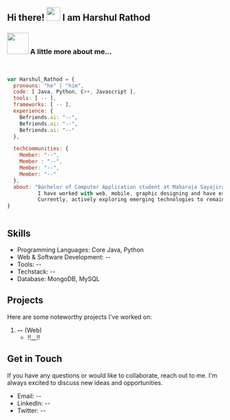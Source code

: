 
<div>

## Hi there! <img src="https://media.giphy.com/media/cLGu3Icy4OImKOJpai/giphy.gif" width="32"> I am Harshul Rathod  

### <img src="https://media.giphy.com/media/D1kBaRvs9LmaYU3CsF/giphy.gif" width="50"> A little more about me...  

<br/>

```javascript
var Harshul_Rathod = {
  pronouns: "he" | "him",
  code: [ Java, Python, C++, Javascript ],
  tools: [ -- ],
  frameworks: [ -- ],
  experience: {
    Befriends.ai: "--",
    Befriends.ai: "--",
    Befriends.ai: "--"
  },

  techCommunities: {
    Member: "--",
    Member : "--",
    Member: "--",
    Member: "--"
  },
  about: "Bachelor of Computer Application student at Maharaja Sayajirao University, skilled in web development.\n
          I have worked with web, mobile, graphic designing and have experience in XYZ.\n
          Currently, actively exploring emerging technologies to remain current with industry advancements."
}



```

## Skills

- Programming Languages: Core Java, Python
- Web & Software Development: --
- Tools: --
- Techstack: --
- Database: MongoDB, MySQL



## Projects

Here are some noteworthy projects I've worked on:



1. **--** (Web)
   - !!__!!

## Get in Touch

If you have any questions or would like to collaborate, reach out to me. I'm always excited to discuss new ideas and opportunities.

- Email: --
- LinkedIn: --
- Twitter: --

